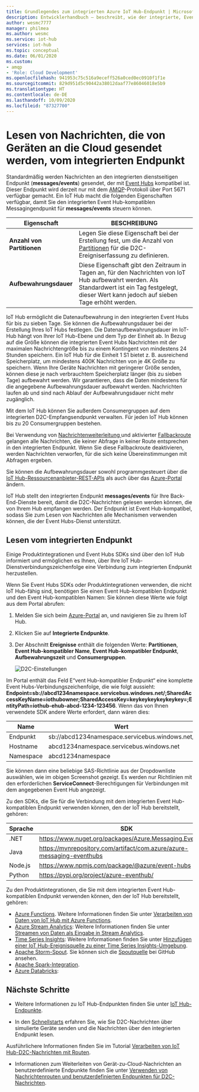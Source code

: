 ```yaml
---
title: Grundlegendes zum integrierten Azure IoT Hub-Endpunkt | Microsoft-Dokumentation
description: Entwicklerhandbuch – beschreibt, wie der integrierte, Event Hub-kompatible Endpunkt verwendet wird, um Nachrichten zu lesen, die von Geräten an die Cloud gesendet werden.
author: wesmc7777
manager: philmea
ms.author: wesmc
ms.service: iot-hub
services: iot-hub
ms.topic: conceptual
ms.date: 06/01/2020
ms.custom:
- amqp
- 'Role: Cloud Development'
ms.openlocfilehash: 941953c75c516a9eceff526a0ced0ec0910f1f1e
ms.sourcegitcommit: 829d951d5c90442a38012daaf77e86046018e5b9
ms.translationtype: HT
ms.contentlocale: de-DE
ms.lasthandoff: 10/09/2020
ms.locfileid: "87327700"
---
```

# <a name="read-device-to-cloud-messages-from-the-built-in-endpoint"></a>Lesen von Nachrichten, die von Geräten an die Cloud gesendet werden, vom integrierten Endpunkt

Standardmäßig werden Nachrichten an den integrierten dienstseitigen Endpunkt (**messages/events**) gesendet, der mit [Event Hubs](https://azure.microsoft.com/documentation/services/event-hubs/) kompatibel ist. Dieser Endpunkt wird derzeit nur mit dem [AMQP](https://www.amqp.org/)-Protokoll über Port 5671 verfügbar gemacht. Ein IoT Hub macht die folgenden Eigenschaften verfügbar, damit Sie den integrierten Event Hub-kompatiblen Messagingendpunkt für **messages/events** steuern können.

| Eigenschaft            | BESCHREIBUNG |
| ------------------- | ----------- |
| **Anzahl von Partitionen** | Legen Sie diese Eigenschaft bei der Erstellung fest, um die Anzahl von [Partitionen](../event-hubs/event-hubs-features.md#partitions) für die D2C-Ereigniserfassung zu definieren. |
| **Aufbewahrungsdauer**  | Diese Eigenschaft gibt den Zeitraum in Tagen an, für den Nachrichten von IoT Hub aufbewahrt werden. Als Standardwert ist ein Tag festgelegt, dieser Wert kann jedoch auf sieben Tage erhöht werden. |

IoT Hub ermöglicht die Datenaufbewahrung in den integrierten Event Hubs für bis zu sieben Tage. Sie können die Aufbewahrungsdauer bei der Erstellung Ihres IoT Hubs festlegen. Die Datenaufbewahrungsdauer im IoT-Hub hängt von Ihrer IoT Hub-Ebene und dem Typ der Einheit ab. In Bezug auf die Größe können die integrierten Event Hubs Nachrichten mit der maximalen Nachrichtengröße bis zu einem Kontingent von mindestens 24 Stunden speichern. Ein IoT Hub für die Einheit 1 S1 bietet z. B. ausreichend Speicherplatz, um mindestens 400K Nachrichten von je 4K Größe zu speichern. Wenn Ihre Geräte Nachrichten mit geringerer Größe senden, können diese je nach verbrauchtem Speicherplatz länger (bis zu sieben Tage) aufbewahrt werden. Wir garantieren, dass die Daten mindestens für die angegebene Aufbewahrungsdauer aufbewahrt werden. Nachrichten laufen ab und sind nach Ablauf der Aufbewahrungsdauer nicht mehr zugänglich. 

Mit dem IoT Hub können Sie außerdem Consumergruppen auf dem integrierten D2C-Empfangsendpunkt verwalten. Für jeden IoT Hub können bis zu 20 Consumergruppen bestehen.

Bei Verwendung von [Nachrichtenweiterleitung ](iot-hub-devguide-messages-d2c.md) und aktivierter [Fallbackroute](iot-hub-devguide-messages-d2c.md#fallback-route) gelangen alle Nachrichten, die keiner Abfrage in keiner Route entsprechen in den integrierten Endpunkt. Wenn Sie diese Fallbackroute deaktivieren, werden Nachrichten verworfen, für die sich keine Übereinstimmungen mit Abfragen ergeben.

Sie können die Aufbewahrungsdauer sowohl programmgesteuert über die [IoT Hub-Ressourcenanbieter-REST-APIs](/rest/api/iothub/iothubresource) als auch über das [Azure-Portal](https://portal.azure.com) ändern.

IoT Hub stellt den integrierten Endpunkt **messages/events** für Ihre Back-End-Dienste bereit, damit die D2C-Nachrichten gelesen werden können, die von Ihrem Hub empfangen werden. Der Endpunkt ist Event Hub-kompatibel, sodass Sie zum Lesen von Nachrichten alle Mechanismen verwenden können, die der Event Hubs-Dienst unterstützt.

## <a name="read-from-the-built-in-endpoint"></a>Lesen vom integrierten Endpunkt

Einige Produktintegrationen und Event Hubs SDKs sind über den IoT Hub informiert und ermöglichen es Ihnen, über Ihre IoT Hub-Dienstverbindungszeichenfolge eine Verbindung zum integrierten Endpunkt herzustellen.

Wenn Sie Event Hubs SDKs oder Produktintegrationen verwenden, die nicht IoT Hub-fähig sind, benötigen Sie einen Event Hub-kompatiblen Endpunkt und den Event Hub-kompatiblen Namen: Sie können diese Werte wie folgt aus dem Portal abrufen:

1. Melden Sie sich beim [Azure-Portal](https://portal.azure.com) an, und navigieren Sie zu Ihrem IoT Hub.

2. Klicken Sie auf **Integrierte Endpunkte**.

3. Der Abschnitt **Ereignisse** enthält die folgenden Werte: **Partitionen**, **Event Hub-kompatibler Name**, **Event Hub-kompatibler Endpunkt**, **Aufbewahrungszeit** und **Consumergruppen**.

    ![D2C-Einstellungen](./media/iot-hub-devguide-messages-read-builtin/eventhubcompatible.png)

Im Portal enthält das Feld E“vent Hub-kompatibler Endpunkt“ eine komplette Event Hubs-Verbindungszeichenfolge, die wie folgt aussieht: **Endpoint=sb://abcd1234namespace.servicebus.windows.net/;SharedAccessKeyName=iothubowner;SharedAccessKey=keykeykeykeykeykey=;EntityPath=iothub-ehub-abcd-1234-123456**. Wenn das von Ihnen verwendete SDK andere Werte erfordert, dann wären dies:

| Name | Wert |
| ---- | ----- |
| Endpunkt | sb://abcd1234namespace.servicebus.windows.net/ |
| Hostname | abcd1234namespace.servicebus.windows.net |
| Namespace | abcd1234namespace |

Sie können dann eine beliebige SAS-Richtlinie aus der Dropdownliste auswählen, wie im obigen Screenshot gezeigt. Es werden nur Richtlinien mit den erforderlichen **ServiceConnect**-Berechtigungen für Verbindungen mit dem angegebenen Event Hub angezeigt.

Zu den SDKs, die Sie für die Verbindung mit dem integrierten Event Hub-kompatiblen Endpunkt verwenden können, den der IoT Hub bereitstellt, gehören:

| Sprache | SDK | Beispiel |
| -------- | --- | ------ |
| .NET | https://www.nuget.org/packages/Azure.Messaging.EventHubs | [Schnellstart](quickstart-send-telemetry-dotnet.md) |
| Java | https://mvnrepository.com/artifact/com.azure/azure-messaging-eventhubs | [Schnellstart](quickstart-send-telemetry-java.md) |
| Node.js | https://www.npmjs.com/package/@azure/event-hubs | [Schnellstart](quickstart-send-telemetry-node.md) |
| Python | https://pypi.org/project/azure-eventhub/ | [Schnellstart](quickstart-send-telemetry-python.md) |

Zu den Produktintegrationen, die Sie mit dem integrierten Event Hub-kompatiblen Endpunkt verwenden können, den der IoT Hub bereitstellt, gehören:

* [Azure Functions](https://docs.microsoft.com/azure/azure-functions/). Weitere Informationen finden Sie unter [Verarbeiten von Daten von IoT Hub mit Azure Functions](https://azure.microsoft.com/resources/samples/functions-js-iot-hub-processing/).
* [Azure Stream Analytics](https://docs.microsoft.com/azure/stream-analytics/): Weitere Informationen finden Sie unter [Streamen von Daten als Eingabe in Stream Analytics](../stream-analytics/stream-analytics-define-inputs.md#stream-data-from-iot-hub).
* [Time Series Insights](https://docs.microsoft.com/azure/time-series-insights/): Weitere Informationen finden Sie unter [Hinzufügen einer IoT Hub-Ereignisquelle zu einer Time Series Insights-Umgebung](../time-series-insights/time-series-insights-how-to-add-an-event-source-iothub.md).
* [Apache Storm-Spout](../hdinsight/storm/apache-storm-develop-csharp-event-hub-topology.md). Sie können sich die [Spoutquelle](https://github.com/apache/storm/tree/master/external/storm-eventhubs) bei GitHub ansehen.
* [Apache Spark-Integration](../hdinsight/spark/apache-spark-eventhub-streaming.md).
* [Azure Databricks](https://docs.microsoft.com/azure/azure-databricks/):

## <a name="next-steps"></a>Nächste Schritte

* Weitere Informationen zu IoT Hub-Endpunkten finden Sie unter [IoT Hub-Endpunkte](iot-hub-devguide-endpoints.md).

* In den [Schnellstarts](quickstart-send-telemetry-node.md) erfahren Sie, wie Sie D2C-Nachrichten über simulierte Geräte senden und die Nachrichten über den integrierten Endpunkt lesen. 

Ausführlichere Informationen finden Sie im Tutorial [Verarbeiten von IoT Hub-D2C-Nachrichten mit Routen](tutorial-routing.md).

* Informationen zum Weiterleiten von Gerät-zu-Cloud-Nachrichten an benutzerdefinierte Endpunkte finden Sie unter [Verwenden von Nachrichtenrouten und benutzerdefinierten Endpunkten für D2C-Nachrichten](iot-hub-devguide-messages-read-custom.md).

